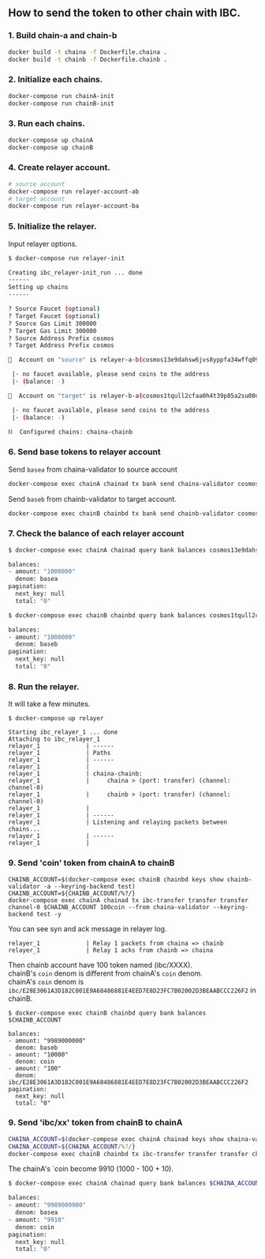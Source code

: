 ## How to send the token to other chain with IBC.

### 1. Build chain-a and chain-b
```sh
docker build -t chaina -f Dockerfile.chaina .
docker build -t chainb -f Dockerfile.chainb .
```

### 2. Initialize each chains.

```sh
docker-compose run chainA-init
docker-compose run chainB-init
```

### 3. Run each chains.

```sh
docker-compose up chainA
docker-compose up chainB
```

### 4. Create relayer account.
```sh
# source account
docker-compose run relayer-account-ab
# target account
docker-compose run relayer-account-ba
```

### 5. Initialize the relayer.

Input relayer options.
```sh
$ docker-compose run relayer-init

Creating ibc_relayer-init_run ... done
------
Setting up chains
------

? Source Faucet (optional)
? Target Faucet (optional)
? Source Gas Limit 300000
? Target Gas Limit 300000
? Source Address Prefix cosmos
? Target Address Prefix cosmos

🔐  Account on "source" is relayer-a-b(cosmos13e9dahsw6jvs8yppfa34wffq0924gsdpz7ttx4)

 |· no faucet available, please send coins to the address
 |· (balance: -)

🔐  Account on "target" is relayer-b-a(cosmos1tqull2cfaa0h4t39p85a2su00u9402yezzfa09)

 |· no faucet available, please send coins to the address
 |· (balance: -)

⛓  Configured chains: chaina-chainb
```

### 6. Send base tokens to relayer account

Send `basea` from chaina-validator to source account
```sh
docker-compose exec chainA chainad tx bank send chaina-validator cosmos13e9dahsw6jvs8yppfa34wffq0924gsdpz7ttx4 1000000basea --keyring-backend test -y
```

Send `baseb` from chainb-validator to target account.

```sh
docker-compose exec chainB chainbd tx bank send chainb-validator cosmos1tqull2cfaa0h4t39p85a2su00u9402yezzfa09 1000000baseb --keyring-backend test -y
```

### 7. Check the balance of each relayer account

```sh
$ docker-compose exec chainA chainad query bank balances cosmos13e9dahsw6jvs8yppfa34wffq0924gsdpz7ttx4

balances:
- amount: "1000000"
  denom: basea
pagination:
  next_key: null
  total: "0"
```

```sh
$ docker-compose exec chainB chainbd query bank balances cosmos1tqull2cfaa0h4t39p85a2su00u9402yezzfa09

balances:
- amount: "1000000"
  denom: baseb
pagination:
  next_key: null
  total: "0"
```

### 8. Run the relayer.

It will take a few minutes.
```
$ docker-compose up relayer

Starting ibc_relayer_1 ... done
Attaching to ibc_relayer_1
relayer_1             | ------
relayer_1             | Paths
relayer_1             | ------
relayer_1             |
relayer_1             | chaina-chainb:
relayer_1             |     chaina > (port: transfer) (channel: channel-0)
relayer_1             |     chainb > (port: transfer) (channel: channel-0)
relayer_1             |
relayer_1             | ------
relayer_1             | Listening and relaying packets between chains...
relayer_1             | ------
relayer_1             |
```

### 9. Send 'coin' token from chainA to chainB

```
CHAINB_ACCOUNT=$(docker-compose exec chainB chainbd keys show chainb-validator -a --keyring-backend test)
CHAINB_ACCOUNT=${CHAINB_ACCOUNT/%?/}
docker-compose exec chainA chainad tx ibc-transfer transfer transfer channel-0 $CHAINB_ACCOUNT 100coin --from chaina-validator --keyring-backend test -y
```

You can see syn and ack message in relayer log.
```
relayer_1             | Relay 1 packets from chaina => chainb
relayer_1             | Relay 1 acks from chainb => chaina
```

Then chainb account have 100 token named (ibc/XXXX).  
chainB's `coin` denom is different from chainA's `coin` denom.  
chainA's `coin` denom is `ibc/E28E3061A3D182C001E9A68486881E4EED7E8D23FC7B02002D3BEAABCCC226F2` in chainB.

```
$ docker-compose exec chainB chainbd query bank balances $CHAINB_ACCOUNT

balances:
- amount: "9989000000"
  denom: baseb
- amount: "10000"
  denom: coin
- amount: "100"
  denom: ibc/E28E3061A3D182C001E9A68486881E4EED7E8D23FC7B02002D3BEAABCCC226F2
pagination:
  next_key: null
  total: "0"
```

### 9. Send 'ibc/xx' token from chainB to chainA
```sh
CHAINA_ACCOUNT=$(docker-compose exec chainA chainad keys show chaina-validator -a --keyring-backend test)
CHAINA_ACCOUNT=${CHAINA_ACCOUNT/%?/}
docker-compose exec chainB chainbd tx ibc-transfer transfer transfer channel-0 $CHAINA_ACCOUNT 10ibc/E28E3061A3D182C001E9A68486881E4EED7E8D23FC7B02002D3BEAABCCC226F2 --from chainb-validator --keyring-backend test -y
```

The chainA's `coin become 9910 (1000 - 100 + 10).

```sh
$ docker-compose exec chainA chainad query bank balances $CHAINA_ACCOUNT

balances:
- amount: "9989000000"
  denom: basea
- amount: "9910"
  denom: coin
pagination:
  next_key: null
  total: "0"
```
